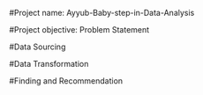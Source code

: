 #Project name: Ayyub-Baby-step-in-Data-Analysis


#Project objective: Problem Statement



#Data Sourcing


#Data Transformation


#Finding and Recommendation
